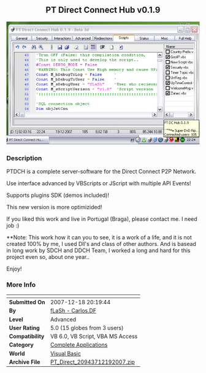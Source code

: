 ﻿<div align="center">

## PT Direct Connect Hub v0\.1\.9

<img src="PIC200712191745389269.jpg">
</div>

### Description

PTDCH is a complete server-software for the Direct Connect P2P Network.

Use interface advanced by VBScripts or JScript with multiple API Events!

Supports plugins SDK (demos included)!

This new version is more optimizided!

If you liked this work and live in Portugal (Braga), please contact me. I need job :)

**Note: This work how it can you to see, it is a work of a life, and it is not created 100% by me, I used Dll's and class of other authors. And is basead in long work by SDCH and DDCH Team, I worked a long and hard for this project even so, about one year..

Enjoy!
 
### More Info
 


<span>             |<span>
---                |---
**Submitted On**   |2007-12-18 20:19:44
**By**             |[fLaSh \- Carlos\.DF](https://github.com/Planet-Source-Code/PSCIndex/blob/master/ByAuthor/flash-carlos-df.md)
**Level**          |Advanced
**User Rating**    |5.0 (15 globes from 3 users)
**Compatibility**  |VB 6\.0, VB Script, VBA MS Access
**Category**       |[Complete Applications](https://github.com/Planet-Source-Code/PSCIndex/blob/master/ByCategory/complete-applications__1-27.md)
**World**          |[Visual Basic](https://github.com/Planet-Source-Code/PSCIndex/blob/master/ByWorld/visual-basic.md)
**Archive File**   |[PT\_Direct\_20943712192007\.zip](https://github.com/Planet-Source-Code/flash-carlos-df-pt-direct-connect-hub-v0-1-9__1-69775/archive/master.zip)








